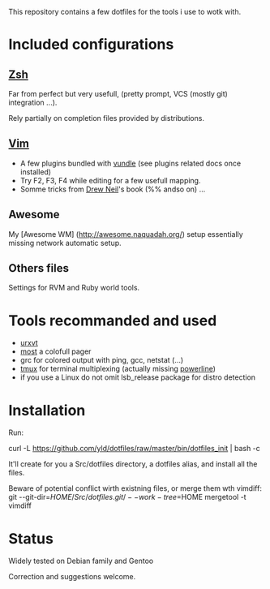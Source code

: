 This repository contains a few dotfiles for the tools i use to wotk with.

# Included configurations
## [Zsh](http://www.zsh.org/)

Far from perfect but very usefull, (pretty prompt, VCS (mostly git) integration ...).

Rely partially on completion files provided by distributions.

## [Vim](http://www.vim.org/)

* A few plugins bundled with [vundle](https://github.com/gmarik/vundle) (see plugins related docs once installed)
* Try F2, F3, F4 while editing for a few usefull mapping.
* Somme tricks from [Drew Neil](http://vimcasts.org/)'s book (%% andso on)
...

## Awesome

My [Awesome WM] (http://awesome.naquadah.org/) setup essentially missing network automatic setup.

## Others files

Settings for RVM and Ruby world tools.

# Tools recommanded and used

* [urxvt](http://software.schmorp.de/pkg/rxvt-unicode.html)
* [most](http://www.jedsoft.org/most/) a colofull pager
* grc for colored output with ping, gcc, netstat (...)
* [tmux](http://tmux.sourceforge.net/) for terminal multiplexing (actually missing [powerline](https://github.com/Lokaltog/powerline))
* if you use a Linux do not omit lsb_release package for distro detection

# Installation

Run:

curl -L https://github.com/yld/dotfiles/raw/master/bin/dotfiles_init | bash -c

It'll create for you a Src/dotfiles directory, a dotfiles alias, and install all the files.

Beware of potential conflict wirth existning files, or merge them wth vimdiff:  git --git-dir=$HOME/Src/dotfiles.git/ --work-tree=$HOME mergetool -t vimdiff

# Status

Widely tested on Debian family and Gentoo

Correction and suggestions welcome.
